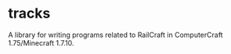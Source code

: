# tracks

A library for writing programs related to RailCraft in ComputerCraft 1.75/Minecraft 1.7.10.
